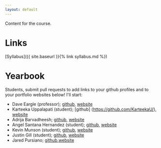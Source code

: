 ```yaml
---
layout: default
---
```


Content for the course.

# Links

[Syllabus]({{ site.baseurl }}{% link syllabus.md %})

# Yearbook

Students, submit pull requests to add links to your github profiles and to your
portfolio websites below! I'll start:

* Dave Eargle (professor); [github](https://github.com/deargle), [website](https://daveeargle.com)
* Karteeka Uppalapati (student); [github] (https://github.com/KarteekaU/), [website](https://karteekau.github.io/)
* Adrija Barvadheesh; [github](https://github.com/Adrija-B), [website](https://adrija-b.github.io)
* Angel Santana Hernandez (student); [github](https://github.com/iamAngelSH), [website](https://iamangelsh.github.io/) 
* Kevin Munson (student); [github](https://github.com/kevinmunson), [website](https://kevinmunson.github.io)
* Justin Gill (student); [github](https://github.com/JustinGill21), [website](https://justingill21.github.io/)
* Jared Pursiano; [github](https://github.com/japu0992),[website](https://https://japu0992.github.io/)
